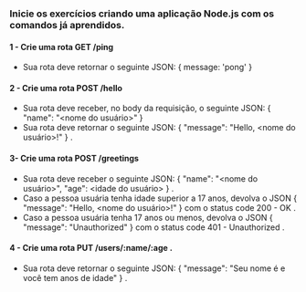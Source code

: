 ### Inicie os exercícios criando uma aplicação Node.js com os comandos já aprendidos.
#### 1 - Crie uma rota GET /ping
* Sua rota deve retornar o seguinte JSON: { message: 'pong' }
#### 2 - Crie uma rota POST /hello
 * Sua rota deve receber, no body da requisição, o seguinte JSON: { "name": "<nome do usuário>" }
* Sua rota deve retornar o seguinte JSON: { "message": "Hello, <nome do usuário>!" } .
#### 3- Crie uma rota POST /greetings
* Sua rota deve receber o seguinte JSON: { "name": "<nome do usuário>", "age": <idade do usuário> } .
* Caso a pessoa usuária tenha idade superior a 17 anos, devolva o JSON { "message": "Hello, <nome do usuário>!" } com o status code 200 - OK .
* Caso a pessoa usuária tenha 17 anos ou menos, devolva o JSON { "message": "Unauthorized" } com o status code 401 - Unauthorized .
#### 4 - Crie uma rota PUT /users/:name/:age .
* Sua rota deve retornar o seguinte JSON: { "message": "Seu nome é <name> e você tem <age> anos de idade" } .
